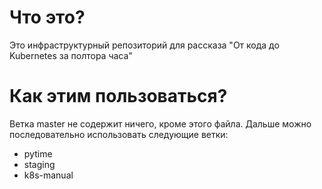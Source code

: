 # Что это?

Это инфраструктурный репозиторий для рассказа "От кода до Kubernetes за полтора часа"

# Как этим пользоваться?

Ветка master не содержит ничего, кроме этого файла. Дальше можно последовательно использовать следующие ветки:

* pytime
* staging
* k8s-manual
